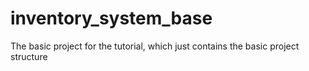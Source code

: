 # inventory_system_base
The basic project for the tutorial, which just contains the basic project structure
